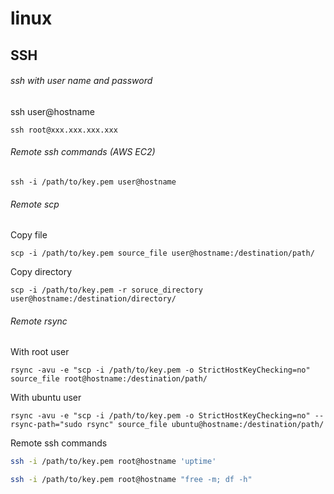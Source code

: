 # linux

## SSH

###### ssh with user name and password

ssh user@hostname
```
ssh root@xxx.xxx.xxx.xxx
```
###### Remote ssh commands (AWS EC2)
```
ssh -i /path/to/key.pem user@hostname
```
###### Remote scp

Copy file
```
scp -i /path/to/key.pem source_file user@hostname:/destination/path/
```
Copy directory
```
scp -i /path/to/key.pem -r soruce_directory user@hostname:/destination/directory/
```
###### Remote rsync

With root user
```
rsync -avu -e "scp -i /path/to/key.pem -o StrictHostKeyChecking=no" source_file root@hostname:/destination/path/
```
With ubuntu user
```
rsync -avu -e "scp -i /path/to/key.pem -o StrictHostKeyChecking=no" --rsync-path="sudo rsync" source_file ubuntu@hostname:/destination/path/
```
Remote ssh commands
```sh
ssh -i /path/to/key.pem root@hostname 'uptime'

ssh -i /path/to/key.pem root@hostname "free -m; df -h"
```
```
